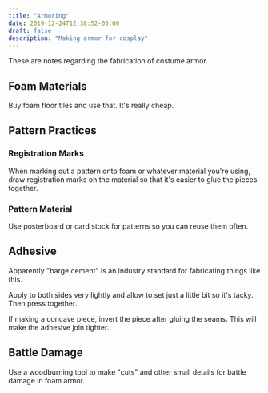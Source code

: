 ```yaml
---
title: "Armoring"
date: 2019-12-24T12:38:52-05:00
draft: false
description: "Making armor for cosplay"
---
```


These are notes regarding the fabrication of costume armor.

## Foam Materials

Buy foam floor tiles and use that. It's really cheap.

## Pattern Practices

### Registration Marks

When marking out a pattern onto foam or whatever material you're using, draw registration marks
on the material so that it's easier to glue the pieces together.

### Pattern Material

Use posterboard or card stock for patterns so you can reuse them often.

## Adhesive

Apparently "barge cement" is an industry standard for fabricating things like this.

Apply to both sides very lightly and allow to set just a little bit so it's tacky. Then press together.

If making a concave piece, invert the piece after gluing the seams. This will make the adhesive join tighter.

## Battle Damage

Use a woodburning tool to make "cuts" and other small details for battle damage in foam armor.
